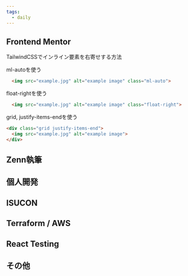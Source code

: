 ```yaml
---
tags:
  - daily
---
```

## Frontend Mentor
TailwindCSSでインライン要素を右寄せする方法

ml-autoを使う
```html
  <img src="example.jpg" alt="example image" class="ml-auto">
```

float-rightを使う
```html
  <img src="example.jpg" alt="example image" class="float-right">
```

grid, justify-items-endを使う
```html
<div class="grid justify-items-end">
  <img src="example.jpg" alt="example image">
</div>
```

## Zenn執筆

## 個人開発

## ISUCON

## Terraform / AWS

## React Testing

## その他
